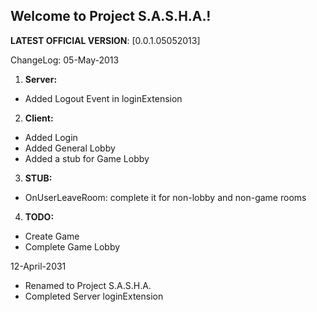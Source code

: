 ## Welcome to Project S.A.S.H.A.!
**LATEST OFFICIAL VERSION**:  [0.0.1.05052013] 

ChangeLog:
05-May-2013

1. **Server:**
  * Added Logout Event in loginExtension
2. **Client:**
  * Added Login
  * Added General Lobby
  * Added a stub for Game Lobby
3. **STUB:**
  * OnUserLeaveRoom: complete it for non-lobby and non-game rooms
4. **TODO:**
  * Create Game
  * Complete Game Lobby

12-April-2031
* Renamed to Project S.A.S.H.A.
* Completed Server loginExtension
